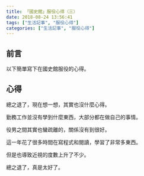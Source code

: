 ```yaml
---
title: 「國史館」服役心得（三）
date: 2018-08-24 13:56:41
tags: ["生活記事", "服役心得"]
categories: ["生活記事", "服役心得"]
---
```


## 前言

以下簡單寫下在國史館服役的心得。

## 心得

總之退了，現在想一想，其實也沒什麼心得。

勤務工作並沒有學到什麼東西，大部分都在做自己的事情。

役男之間其實也蠻疏離的，關係沒有到很好。

這一年花了很多時間在寫程式和閱讀，學習了非常多東西。

但是也導致近視的度數上升了不少。

總之退了，真是太好了。
